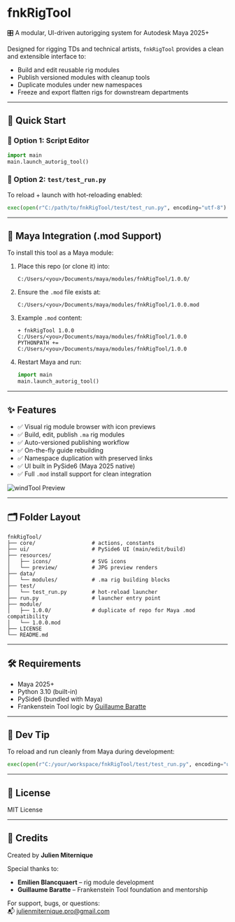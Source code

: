 # fnkRigTool

🎛️ A modular, UI-driven autorigging system for Autodesk Maya 2025+

Designed for rigging TDs and technical artists, `fnkRigTool` provides a clean and extensible interface to:
- Build and edit reusable rig modules
- Publish versioned modules with cleanup tools
- Duplicate modules under new namespaces
- Freeze and export flatten rigs for downstream departments

---

## 🚀 Quick Start

### 🧩 Option 1: Script Editor
```python
import main
main.launch_autorig_tool()
```

### 🧩 Option 2: `test/test_run.py`
To reload + launch with hot-reloading enabled:
```python
exec(open(r"C:/path/to/fnkRigTool/test/test_run.py", encoding="utf-8").read())
```

---

## 🧩 Maya Integration (.mod Support)

To install this tool as a Maya module:

1. Place this repo (or clone it) into:
   ```
   C:/Users/<you>/Documents/maya/modules/fnkRigTool/1.0.0/
   ```

2. Ensure the `.mod` file exists at:
   ```
   C:/Users/<you>/Documents/maya/modules/fnkRigTool/1.0.0.mod
   ```

3. Example `.mod` content:
   ```
   + fnkRigTool 1.0.0 C:/Users/<you>/Documents/maya/modules/fnkRigTool/1.0.0
   PYTHONPATH += C:/Users/<you>/Documents/maya/modules/fnkRigTool/1.0.0
   ```

4. Restart Maya and run:
   ```python
   import main
   main.launch_autorig_tool()
   ```

---

## ✨ Features

- ✅ Visual rig module browser with icon previews
- ✅ Build, edit, publish `.ma` rig modules
- ✅ Auto-versioned publishing workflow
- ✅ On-the-fly guide rebuilding
- ✅ Namespace duplication with preserved links
- ✅ UI built in PySide6 (Maya 2025 native)
- ✅ Full `.mod` install support for clean integration


![windTool Preview](ressources/preview/demoFnkRigTool.gif)

---

## 🗂 Folder Layout

```
fnkRigTool/
├── core/                  # actions, constants
├── ui/                    # PySide6 UI (main/edit/build)
├── resources/
│   ├── icons/             # SVG icons
│   └── preview/           # JPG preview renders
├── data/
│   └── modules/           # .ma rig building blocks
├── test/
│   └── test_run.py        # hot-reload launcher
├── run.py                 # launcher entry point
├── module/
│   ├── 1.0.0/             # duplicate of repo for Maya .mod compatibility
│   └── 1.0.0.mod
├── LICENSE
└── README.md
```

---

## 🛠 Requirements

- Maya 2025+
- Python 3.10 (built-in)
- PySide6 (bundled with Maya)
- Frankenstein Tool logic by [Guillaume Baratte](https://github.com/BaratteG)

---

## 🧪 Dev Tip

To reload and run cleanly from Maya during development:
```python
exec(open(r"C:/your/workspace/fnkRigTool/test/test_run.py", encoding="utf-8").read())
```

---

## 📄 License

MIT License

---

## 🙏 Credits

Created by **Julien Miternique**

Special thanks to:
- **Emilien Blancquaert** – rig module development
- **Guillaume Baratte** – Frankenstein Tool foundation and mentorship

For support, bugs, or questions:  
📬 julienmiternique.pro@gmail.com

